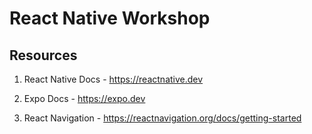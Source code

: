 # React Native Workshop

## Resources

1. React Native Docs - https://reactnative.dev

2. Expo Docs - https://expo.dev

3. React Navigation - https://reactnavigation.org/docs/getting-started

